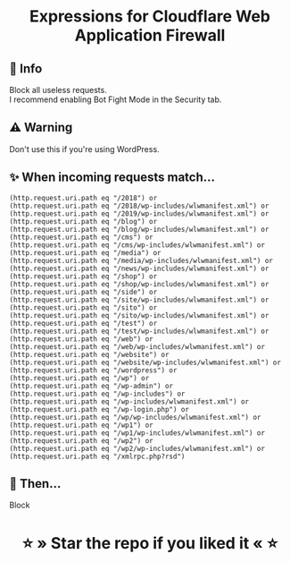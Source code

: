 <div align="center">
    <h1>Expressions for Cloudflare Web Application Firewall</h1>
</div>

## 📝 Info
Block all useless requests.  
I recommend enabling Bot Fight Mode in the Security tab.

## ⚠ Warning
Don't use this if you're using WordPress.

## ✨ When incoming requests match…
```
(http.request.uri.path eq "/2018") or
(http.request.uri.path eq "/2018/wp-includes/wlwmanifest.xml") or
(http.request.uri.path eq "/2019/wp-includes/wlwmanifest.xml") or
(http.request.uri.path eq "/blog") or
(http.request.uri.path eq "/blog/wp-includes/wlwmanifest.xml") or
(http.request.uri.path eq "/cms") or
(http.request.uri.path eq "/cms/wp-includes/wlwmanifest.xml") or
(http.request.uri.path eq "/media") or
(http.request.uri.path eq "/media/wp-includes/wlwmanifest.xml") or
(http.request.uri.path eq "/news/wp-includes/wlwmanifest.xml") or
(http.request.uri.path eq "/shop") or
(http.request.uri.path eq "/shop/wp-includes/wlwmanifest.xml") or
(http.request.uri.path eq "/side") or
(http.request.uri.path eq "/site/wp-includes/wlwmanifest.xml") or
(http.request.uri.path eq "/sito") or
(http.request.uri.path eq "/sito/wp-includes/wlwmanifest.xml") or
(http.request.uri.path eq "/test") or
(http.request.uri.path eq "/test/wp-includes/wlwmanifest.xml") or
(http.request.uri.path eq "/web") or
(http.request.uri.path eq "/web/wp-includes/wlwmanifest.xml") or
(http.request.uri.path eq "/website") or
(http.request.uri.path eq "/website/wp-includes/wlwmanifest.xml") or
(http.request.uri.path eq "/wordpress") or
(http.request.uri.path eq "/wp") or
(http.request.uri.path eq "/wp-admin") or
(http.request.uri.path eq "/wp-includes") or
(http.request.uri.path eq "/wp-includes/wlwmanifest.xml") or
(http.request.uri.path eq "/wp-login.php") or
(http.request.uri.path eq "/wp/wp-includes/wlwmanifest.xml") or
(http.request.uri.path eq "/wp1") or
(http.request.uri.path eq "/wp1/wp-includes/wlwmanifest.xml") or
(http.request.uri.path eq "/wp2") or
(http.request.uri.path eq "/wp2/wp-includes/wlwmanifest.xml") or
(http.request.uri.path eq "/xmlrpc.php?rsd")
```

## 🌠 Then…
Block

<div align="center">
    <h1>⭐ » Star the repo if you liked it « ⭐</h1>
</div>